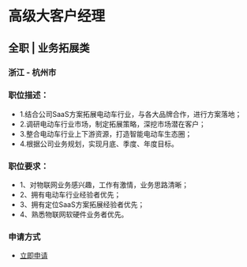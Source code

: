 
# 高级大客户经理
## 全职  |  业务拓展类
### 浙江 - 杭州市

### 职位描述：
- 1.结合公司SaaS方案拓展电动车行业，与各大品牌合作，进行方案落地；
- 2.调研电动车行业市场，制定拓展策略，深挖市场潜在客户；
- 3.整合电动车行业上下游资源，打造智能电动车生态圈；
- 4.根据公司业务规划，实现月底、季度、年度目标。

### 职位要求：
- 1、对物联网业务感兴趣，工作有激情，业务思路清晰；
- 2、拥有电动车行业经验者优先；
- 3、拥有定位SaaS方案拓展经验者优先；
- 4、熟悉物联网软硬件业务者优先。
### 申请方式
- <a href="mailto:hr@tuya.com" title=yourName-高级大客户经理>立即申请</a>